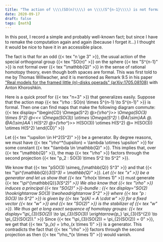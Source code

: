 ```yaml
---
title: "The action of \\\\(SO(n)\\\\) on \\\\(S^{n-1}\\\\) is not formal"
date: 2020-09-17
draft: false
tags: [math]
---
```


In this post, I record a simple and probably well-known fact; but since I have to remake the computation again and again (because I forget it...) I thought it would be nice to have it in an accessible place.

The fact is that for an odd {{< tex "n \ge 3" >}}, the usual action of the special orthogonal group {{< tex "SO(n)" >}} on the sphere {{< tex "S^{n-1}" >}} is not formal over {{< tex "\mathbb{Q}" >}} in the sense of rational homotopy theory, even though both spaces are formal.
This was first told to me by Thomas Willwacher, and it is mentioned as Remark 9.5 in his paper ["Real models for the framed little \(n\)-disks operads" (arXiv:1705.08108)](https://arxiv.org/abs/1705.08108) with Anton Khoroshkin.

<!--more-->

Here is a quick proof for {{< tex "n=3" >}} that generalizes easily.
Suppose that the action map {{< tex "\rho : SO(n) \times S^{n-1} \to S^{n-1}" >}} is formal.
Then one can find maps that make the following diagram commute:
{{< tex display="\begin{CD} \Omega(S^2) @>{\rho^*}>> \Omega(SO(3) \times S^2) @<<< \Omega(SO(3)) \otimes \Omega(S^2) \\ @A{\sim}AA @. @A{\sim}AA \\ H(S^2) @>{\rho^*}>> H(SO(3)) \otimes H(S^2) @= H(SO(3)) \otimes H(S^2) \end{CD}" >}}

Let {{< tex "\upsilon \in H^2(S^2)" >}} be a generator.
By degree reasons, we must have {{< tex "\rho^*(\upsilon) = \lambda \otimes \upsilon" >}} for some constant {{< tex "\lambda \in \mathbb{Q}" >}}.
This implies that, over {{< tex "\mathbb{Q}" >}}, the map {{< tex "\rho" >}} factors through the second projection {{< tex "p_2 : SO(3) \times S^2 \to S^2" >}}.

We know that {{< tex "pSO(3) \simeq_{\mathbb{Q}} S^3" >}} and that {{< tex "\pi^{\mathbb{Q}}_3(S^3) = \mathbb{Q}" >}}.
Let {{< tex "x" >}} be a generator and let us show that {{< tex "\rho_(x \times 1)" >}} must generate {{< tex "\pi^{\mathbb{Q}}*3(S^2)" >}}
We also know that {{< tex "\rho" >}} induces a principal {{< tex "SO(2)" >}}-bundle :
{{< tex display="SO(2) \hookrightarrow SO(3) \twoheadrightarrow S^2" >}}
where {{< tex "p : SO(3) \to S^2" >}} is given by {{< tex "p(A) = A \cdot w" >}} for a fixed vector {{< tex "w" >}} and {{< tex "SO(2)" >}} is the stabilizer of {{< tex "w" >}}.
We thus get a long exact sequence of homotopy groups:
{{< tex display="\pi_{3}(SO(2)) \to \pi_{3}(SO(3)) \xrightarrow{p_*} \pi_{3}(S^{2}) \to \pi_{2}(SO(2))." >}}
Since {{< tex "\pi_{3}(SO(2)) = \pi_{2}(SO(2)) = 0" >}}, we get that {{< tex "p_*(x) = \rho_*(x \times 1)" >}} is a generator.
This contradicts the fact that {{< tex "\rho" >}} factors through the second projection as then {{< tex "\rho_*(x \times 1)" >}} would vanish.
